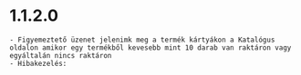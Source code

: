 # 1.1.2.0

    - Figyemeztető üzenet jelenimk meg a termék kártyákon a Katalógus oldalon amikor egy termékből kevesebb mint 10 darab van raktáron vagy egyáltalán nincs raktáron
    - Hibakezelés: 

